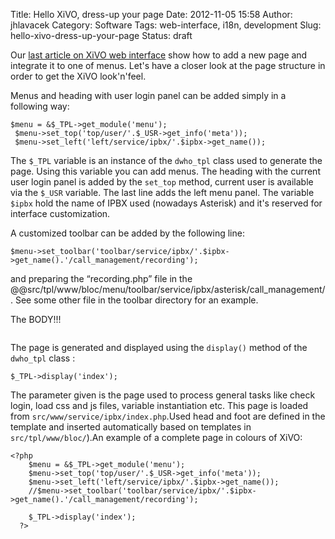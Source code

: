 Title: Hello XiVO, dress-up your page
Date: 2012-11-05 15:58
Author: jhlavacek
Category: Software
Tags: web-interface, i18n, development
Slug: hello-xivo-dress-up-your-page
Status: draft

Our [last article on XiVO web
interface](/index.php?post/2012/10/29/Hello-XiVO%2C-add-your-own-web-page-to-XiVO-web-interface)
show how to add a new page and integrate it to one of menus. Let's have
a closer look at the page structure in order to get the XiVO
look'n'feel.

Menus and heading with user login panel can be added simply in a
following way:

~~~
$menu = &$_TPL->get_module('menu');
 $menu->set_top('top/user/'.$_USR->get_info('meta'));
 $menu->set_left('left/service/ipbx/'.$ipbx->get_name());
~~~


The `$_TPL` variable is an instance of the `dwho_tpl` class used to
generate the page. Using this variable you can add menus. The heading
with the current user login panel is added by the `set_top` method,
current user is available via the `$_USR` variable. The last line adds
the left menu panel. The variable `$ipbx` hold the name of IPBX used
(nowadays Asterisk) and it's reserved for interface customization.

A customized toolbar can be added by the following line:

~~~
$menu->set_toolbar('toolbar/service/ipbx/'.$ipbx->get_name().'/call_management/recording');
~~~


and preparing the “recording.php” file in the
@@src/tpl/www/bloc/menu/toolbar/service/ipbx/asterisk/call\_management/.
See some other file in the toolbar directory for an example.

The BODY!!!

~~~

~~~


The page is generated and displayed using the `display()` method of the
`dwho_tpl` class :

~~~
$_TPL->display('index');
~~~


The parameter given is the page used to process general tasks like check
login, load css and js files, variable instantiation etc. This page is
loaded from `src/www/service/ipbx/index.php`.Used head and foot are
defined in the template and inserted automatically based on templates in
`src/tpl/www/bloc/`).An example of a complete page in colours of XiVO:

~~~
<?php
    $menu = &$_TPL->get_module('menu');
    $menu->set_top('top/user/'.$_USR->get_info('meta'));
    $menu->set_left('left/service/ipbx/'.$ipbx->get_name());
    //$menu->set_toolbar('toolbar/service/ipbx/'.$ipbx->get_name().'/call_management/recording');

    $_TPL->display('index');
  ?>
~~~


</p>


